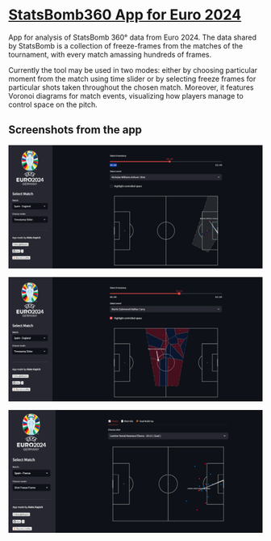 # [StatsBomb360 App for Euro 2024](https://statsbomb360-aleks-kapich.streamlit.app/)
App for analysis of StatsBomb 360° data from Euro 2024. The data shared by StatsBomb is a collection of freeze-frames from the matches of the tournament, with every match amassing hundreds of frames.

Currently the tool may be used in two modes: either by choosing particular moment from the match using time slider or by selecting freeze frames for particular shots taken throughout the chosen match. Moreover, it features Voronoi diagrams for match events, visualizing how players manage to control space on the pitch.

## Screenshots from the app

![](https://github.com/AKapich/StatsBomb360_App/blob/main/screens/screen1.png)

![](https://github.com/AKapich/StatsBomb360_App/blob/main/screens/screen2.png)

![](https://github.com/AKapich/StatsBomb360_App/blob/main/screens/screen3.png)

